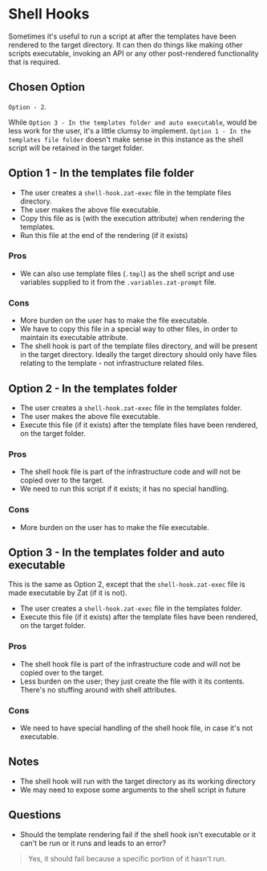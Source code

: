 # Shell Hooks

Sometimes it's useful to run a script at after the templates have been rendered to the target directory. It can then do things like making other scripts executable, invoking an API or any other post-rendered functionality that is required.

## Chosen Option

`Option - 2`.

While `Option 3 - In the templates folder and auto executable`, would be less work for the user, it's a little clumsy to implement. `Option 1 - In the templates file folder` doesn't make sense in this instance as the shell script will be retained in the target folder.

## Option 1 - In the templates file folder

- The user creates a `shell-hook.zat-exec` file in the template files directory.
- The user makes the above file executable.
- Copy this file as is (with the execution attribute) when rendering the templates.
- Run this file at the end of the rendering (if it exists)


### Pros

- We can also use template files (`.tmpl`) as the shell script and use variables supplied to it from the `.variables.zat-prompt` file.

### Cons

- More burden on the user has to make the file executable.
- We have to copy this file in a special way to other files, in order to maintain its executable attribute.
- The shell hook is part of the template files directory, and will be present in the target directory. Ideally the target directory should only have files relating to the template - not infrastructure related files.

## Option 2 - In the templates folder

- The user creates a `shell-hook.zat-exec` file in the templates folder.
- The user makes the above file executable.
- Execute this file (if it exists) after the template files have been rendered, on the target folder.

### Pros

- The shell hook file is part of the infrastructure code and will not be copied over to the target.
- We need to run this script if it exists; it has no special handling.

### Cons

- More burden on the user has to make the file executable.


## Option 3 - In the templates folder and auto executable

This is the same as Option 2, except that the `shell-hook.zat-exec` file is made executable by Zat (if it is not).

- The user creates a `shell-hook.zat-exec` file in the templates folder.
- Execute this file (if it exists) after the template files have been rendered, on the target folder.

### Pros

- The shell hook file is part of the infrastructure code and will not be copied over to the target.
- Less burden on the user; they just create the file with it its contents. There's no stuffing around with shell attributes.

### Cons

- We need to have special handling of the shell hook file, in case it's not executable.

## Notes

- The shell hook will run with the target directory as its working directory
- We may need to expose some arguments to the shell script in future

## Questions

- Should the template rendering fail if the shell hook isn't executable or it can't be run or it runs and leads to an error?
> Yes, it should fail because a specific portion of it hasn't run.
